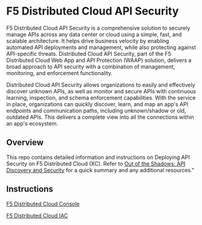# F5 Distributed Cloud API Security 

F5 Distributed Cloud API Security is a comprehensive solution to securely manage APIs across any data center or cloud using a simple, fast, and scalable architecture. It helps drive business velocity by enabling automated API deployments and management, while also protecting against API-specific threats. Distributed Cloud API Security, part of the F5 Distributed Cloud Web App and API Protection (WAAP) solution, delivers a broad approach to API security with a combination of management, monitoring, and enforcement functionality.

Distributed Cloud API Security allows organizations to easily and effectively discover unknown APIs, as well as monitor and secure APIs with continuous learning, inspection, and schema enforcement capabilities. With the service in place, organizations can quickly discover, learn, and map an app's API endpoints and communication paths, including unknown/shadow or old, outdated APIs. This delivers a complete view into all the connections within an app's ecosystem.

## Overview

This repo contains detailed information and instructions on Deploying API Security on F5 Distributed Cloud (XC). Refer to [Out of the Shadows: API Discovery and Security](https://community.f5.com/t5/technical-articles/out-of-the-shadows-api-discovery-and-security/ta-p/303789) for a quick summary and any additional resources."

## Instructions

[F5 Distributed Cloud Console](https://github.com/f5devcentral/f5-xc-waap-terraform-examples/blob/main/workflow-guides/api-security/f5-xc-apisec-on-re/clickops.md)

[F5 Distributed Cloud IAC](https://github.com/f5devcentral/f5-xc-waap-terraform-examples/blob/main/workflow-guides/api-security/f5-xc-apisec-on-re/automation.md)
